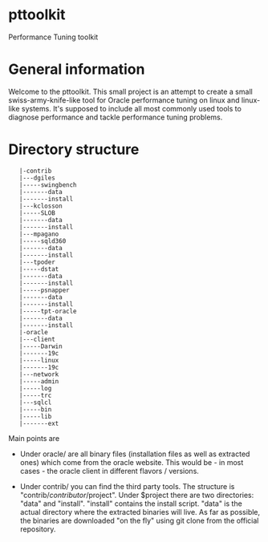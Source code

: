 # pttoolkit
Performance Tuning toolkit

# General information
Welcome to the pttoolkit. This small project is an attempt to create a small swiss-army-knife-like tool for Oracle performance tuning on linux and linux-like systems.
It's supposed to include all most commonly used tools to diagnose performance and tackle performance tuning problems.

# Directory structure
```
   |-contrib
   |---dgiles
   |-----swingbench
   |-------data
   |-------install
   |---kclosson
   |-----SLOB
   |-------data
   |-------install
   |---mpagano
   |-----sqld360
   |-------data
   |-------install
   |---tpoder
   |-----dstat
   |-------data
   |-------install
   |-----psnapper
   |-------data
   |-------install
   |-----tpt-oracle
   |-------data
   |-------install
   |-oracle
   |---client
   |-----Darwin
   |-------19c
   |-----linux
   |-------19c
   |---network
   |-----admin
   |-----log
   |-----trc
   |---sqlcl
   |-----bin
   |-----lib
   |-------ext
```

Main points are
- Under oracle/ are all binary files (installation files as well as extracted ones) which come from the oracle website.
This would be - in most cases - the oracle client in different flavors / versions.

- Under contrib/ you can find the third party tools. The structure is "contrib/$contributor/$project". Under $project there are two directories: "data" and "install".
"install" contains the install script. "data" is the actual directory where the extracted binaries will live.
As far as possible, the binaries are downloaded "on the fly" using git clone from the official repository.

